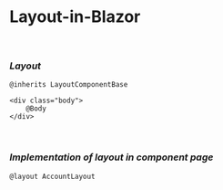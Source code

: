 # Layout-in-Blazor

<br>

### *Layout*
```razor
@inherits LayoutComponentBase

<div class="body">
    @Body
</div>
```

<br>

### *Implementation of layout in component page*
```razor
@layout AccountLayout
```
